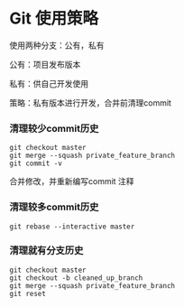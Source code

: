 # Git 使用策略

使用两种分支：公有，私有

公有：项目发布版本

私有：供自己开发使用

策略：私有版本进行开发，合并前清理commit


### 清理较少commit历史

```
git checkout master
git merge --squash private_feature_branch
git commit -v
```

合并修改，并重新编写commit 注释

### 清理较多commit历史

```
git rebase --interactive master
```

### 清理就有分支历史

```
git checkout master
git checkout -b cleaned_up_branch
git merge --squash private_feature_branch
git reset
```
